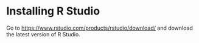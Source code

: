 # Installing R Studio

Go to https://www.rstudio.com/products/rstudio/download/ and download the latest version of R Studio.
